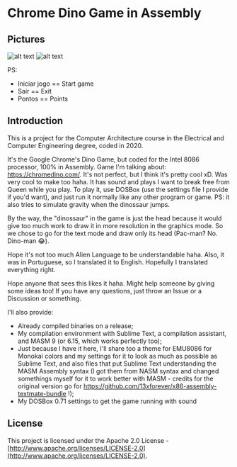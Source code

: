 # Chrome Dino Game in Assembly

## Pictures
![alt text](Main_menu.png)
![alt text](In-game.png)

PS:
- Iniciar jogo == Start game
- Sair == Exit
- Pontos == Points

## Introduction
This is a project for the Computer Architecture course in the Electrical and Computer Engineering degree, coded in 2020.

It's the Google Chrome's Dino Game, but coded for the Intel 8086 processor, 100% in Assembly. Game I'm talking about: https://chromedino.com/.
It's not perfect, but I think it's pretty cool xD. Was very cool to make too haha. It has sound and plays I want to break free from Queen while you play. To play it, use DOSBox (use the settings file I provide if you'd want), and just run it normally like any other program or game. PS: it also tries to simulate gravity when the dinossaur jumps.

By the way, the "dinossaur" in the game is just the head because it would give too much work to draw it in more resolution in the graphics mode. So we chose to go for the text mode and draw only its head (Pac-man? No. Dino-man 😂).

Hope it's not too much Alien Language to be understandable haha. Also, it was in Portuguese, so I translated it to English. Hopefully I translated everything right.

Hope anyone that sees this likes it haha. Might help someone by giving some ideas too! If you have any questions, just throw an Issue or a Discussion or something.

I'll also provide:
 - Already compiled binaries on a release;
 - My compilation environment with Sublime Text, a compilation assistant, and MASM 9 (or 6.15, which works perfectly too);
 - Just because I have it here, I'll share too a theme for EMU8086 for Monokai colors and my settings for it to look as much as possible as Sublime Text, and also files that put Sublime Text understanding the MASM Assembly syntax (I got them from NASM syntax and changed somethings myself for it to work better with MASM - credits for the original version go for https://github.com/13xforever/x86-assembly-textmate-bundle !);
 - My DOSBox 0.71 settings to get the game running with sound

## License
This project is licensed under the Apache 2.0 License -  [http://www.apache.org/licenses/LICENSE-2.0](http://www.apache.org/licenses/LICENSE-2.0).
